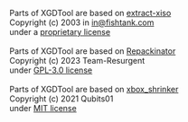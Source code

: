 Parts of XGDTool are based on [extract-xiso](https://github.com/XboxDev/extract-xiso)<br>
Copyright (c) 2003 in <in@fishtank.com>  <br>
under a [proprietary license](https://github.com/XboxDev/extract-xiso?tab=License-1-ov-file)<br><br>
Parts of XGDTool are based on [Repackinator](https://github.com/Team-Resurgent/Repackinator)<br>
Copyright (c) 2023 Team-Resurgent<br>
under [GPL-3.0 license](https://github.com/Team-Resurgent/Repackinator?tab=GPL-3.0-1-ov-file)<br><br>
Parts of XGDTool are based on [xbox_shrinker](https://github.com/Qubits01/xbox_shrinker)<br>
Copyright (c) 2021 Qubits01<br>
under [MIT license](https://github.com/Qubits01/xbox_shrinker?tab=License-1-ov-file)